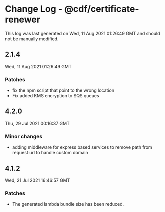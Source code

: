 # Change Log - @cdf/certificate-renewer

This log was last generated on Wed, 11 Aug 2021 01:26:49 GMT and should not be manually modified.

## 2.1.4
Wed, 11 Aug 2021 01:26:49 GMT

### Patches

- fix the npm script that point to the wrong location
- Fix added KMS encryption to SQS queues

## 4.2.0
Thu, 29 Jul 2021 00:16:37 GMT

### Minor changes

- adding middleware for express based services to remove path from request url to handle custom domain

## 4.1.2
Wed, 21 Jul 2021 16:46:57 GMT

### Patches

- The generated lambda bundle size has been reduced.

